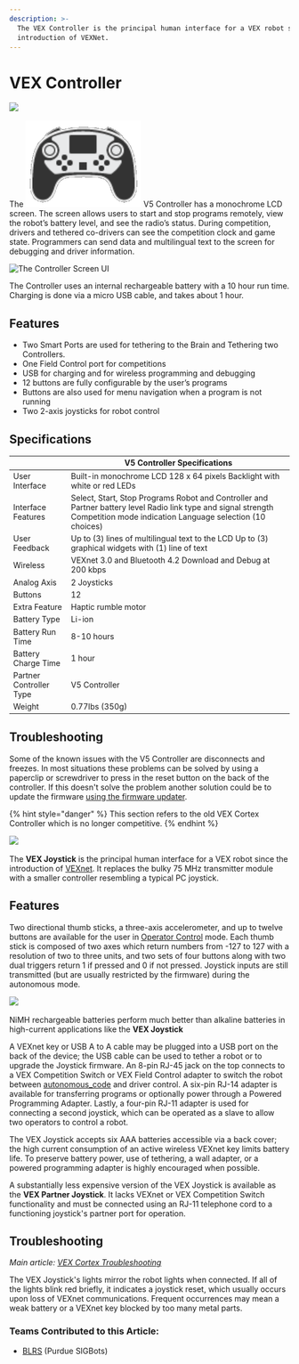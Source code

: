 ```yaml
---
description: >-
  The VEX Controller is the principal human interface for a VEX robot since the
  introduction of VEXNet.
---
```


# VEX Controller

![](../../.gitbook/assets/5\_5\_controller.png)

The <img src="../../.gitbook/assets/controller_icon.png" alt="" data-size="line"> V5 Controller has a monochrome LCD screen. The screen allows users to start and stop programs remotely, view the robot’s battery level, and see the radio’s status. During competition, drivers and tethered co-drivers can see the competition clock and game state. Programmers can send data and multilingual text to the screen for debugging and driver information.

![The Controller Screen UI](<../../.gitbook/assets/image71 (1).png>)

The Controller uses an internal rechargeable battery with a 10 hour run time. Charging is done via a micro USB cable, and takes about 1 hour.

## **Features**

* Two Smart Ports are used for tethering to the Brain and Tethering two Controllers.
* One Field Control port for competitions
* USB for charging and for wireless programming and debugging
* 12 buttons are fully configurable by the user’s programs
* Buttons are also used for menu navigation when a program is not running
* Two 2-axis joysticks for robot control

## Specifications

|                         | **V5 Controller Specifications**                                                                                                                                            |
| ----------------------- | --------------------------------------------------------------------------------------------------------------------------------------------------------------------------- |
| User Interface          | Built-in monochrome LCD 128 x 64 pixels Backlight with white or red LEDs                                                                                                    |
| Interface Features      | Select, Start, Stop Programs Robot and Controller and Partner battery level Radio link type and signal strength Competition mode indication Language selection (10 choices) |
| User Feedback           | Up to (3) lines of multilingual text to the LCD Up to (3) graphical widgets with (1) line of text                                                                           |
| Wireless                | VEXnet 3.0 and Bluetooth 4.2 Download and Debug at 200 kbps                                                                                                                 |
| Analog Axis             | 2 Joysticks                                                                                                                                                                 |
| Buttons                 | 12                                                                                                                                                                          |
| Extra Feature           | Haptic rumble motor                                                                                                                                                         |
| Battery Type            | Li-ion                                                                                                                                                                      |
| Battery Run Time        | 8-10 hours                                                                                                                                                                  |
| Battery Charge Time     | 1 hour                                                                                                                                                                      |
| Partner Controller Type | V5 Controller                                                                                                                                                               |
| Weight                  | 0.77lbs (350g)                                                                                                                                                              |

## Troubleshooting

Some of the known issues with the V5 Controller are disconnects and freezes. In most situations these problems can be solved by using a paperclip or screwdriver to press in the reset button on the back of the controller. If this doesn't solve the problem another solution could be to update the firmware [using the firmware updater](https://www.vexrobotics.com/vexedr/products/firmware).

{% hint style="danger" %}
This section refers to the old VEX Cortex Controller which is no longer competitive.
{% endhint %}

[![](https://phabricator.purduesigbots.com/file/data/ly7yucqhszjr3pxkrjc7/PHID-FILE-4uk5xzlbi7mh3d42syuz/vex\_joystick.jpg)](https://phabricator.purduesigbots.com/file/data/ly7yucqhszjr3pxkrjc7/PHID-FILE-4uk5xzlbi7mh3d42syuz/vex\_joystick.jpg)

The **VEX Joystick** is the principal human interface for a VEX robot since the introduction of [VEXnet](vexnet.md). It replaces the bulky 75 MHz transmitter module with a smaller controller resembling a typical PC joystick.

## Features

Two directional thumb sticks, a three-axis accelerometer, and up to twelve buttons are available for the user in [Operator Control](../../software/competition-specific/operator-control.md) mode. Each thumb stick is composed of two axes which return numbers from -127 to 127 with a resolution of two to three units, and two sets of four buttons along with two dual triggers return 1 if pressed and 0 if not pressed. Joystick inputs are still transmitted (but are usually restricted by the firmware) during the autonomous mode.

[![](https://phabricator.purduesigbots.com/file/data/wsbbw3mrhdc4ovirzxfu/PHID-FILE-gybmx2dqir46so35wite/power\_curve\_nimh.jpg)](https://phabricator.purduesigbots.com/file/data/wsbbw3mrhdc4ovirzxfu/PHID-FILE-gybmx2dqir46so35wite/power\_curve\_nimh.jpg)

NiMH rechargeable batteries perform much better than alkaline batteries in high-current applications like the **VEX Joystick**

A VEXnet key or USB A to A cable may be plugged into a USB port on the back of the device; the USB cable can be used to tether a robot or to upgrade the Joystick firmware. An 8-pin RJ-45 jack on the top connects to a VEX Competition Switch or VEX Field Control adapter to switch the robot between [autonomous\_code](../../software/competition-specific/autonomous-control.md) and driver control. A six-pin RJ-14 adapter is available for transferring programs or optionally power through a Powered Programming Adapter. Lastly, a four-pin RJ-11 adapter is used for connecting a second joystick, which can be operated as a slave to allow two operators to control a robot.

The VEX Joystick accepts six AAA batteries accessible via a back cover; the high current consumption of an active wireless VEXnet key limits battery life. To preserve battery power, use of tethering, a wall adapter, or a powered programming adapter is highly encouraged when possible.

A substantially less expensive version of the VEX Joystick is available as the **VEX Partner Joystick**. It lacks VEXnet or VEX Competition Switch functionality and must be connected using an RJ-11 telephone cord to a functioning joystick's partner port for operation.

## Troubleshooting

_Main article:_ [_VEX Cortex Troubleshooting_](../legacy/vex-cortex.md#troubleshooting)

The VEX Joystick's lights mirror the robot lights when connected. If all of the lights blink red briefly, it indicates a joystick reset, which usually occurs upon loss of VEXnet communications. Frequent occurrences may mean a weak battery or a VEXnet key blocked by too many metal parts.

### Teams Contributed to this Article:

* [BLRS](https://purduesigbots.com/) (Purdue SIGBots)
